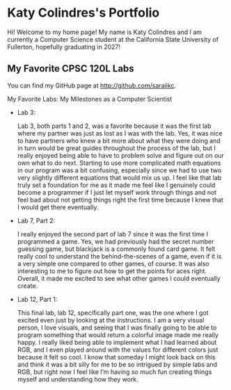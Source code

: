 # Katy Colindres's Portfolio

Hi! Welcome to my home page! My name is Katy Colindres and I am currently a Computer Science student at the California State University of Fullerton, hopefully graduating in 2027!

## My Favorite CPSC 120L Labs

You can find my GitHub page at http://github.com/saraiikc.

My Favorite Labs: My Milestones as a Computer Scientist

* Lab 3: 

  Lab 3, both parts 1 and 2, was a favorite because it was the first lab where my partner was just as lost as I was with the lab. Yes, it was nice to have partners who knew a bit more about what they were doing and in turn would be great guides throughout the process of the lab, but I really enjoyed being able to have to problem solve and figure out on our own what to do next. Starting to use more complicated math equations in our program was a bit confusing, especially since we had to use two very slightly different equations that would mix us up. I feel like that lab truly set a foundation for me as it made me feel like I genuinely could become a programmer if I just let myself work through things and not feel bad about not getting things right the first time because I knew that I would get there eventually.

* Lab 7, Part 2:

  I really enjoyed the second part of lab 7 since it was the first time I programmed a game. Yes, we had previously had the secret number guessing game, but blackjack is a commonly found card game. It felt really cool to understand the behind-the-scenes of a game, even if it is a very simple one compared to other games, of course. It was also interesting to me to figure out how to get the points for aces right. Overall, it made me excited to see what other games I could eventually create.

* Lab 12, Part 1: 

  This final lab, lab 12, specifically part one, was the one where I got excited even just by looking at the instructions. I am a very visual person, I love visuals, and seeing that I was finally going to be able to program something that would return a colorful image made me really happy. I really liked being able to implement what I had learned about RGB, and I even played around with the values for different colors just because it felt so cool. I know that someday I might look back on this and think it was a bit silly for me to be so intrigued by simple labs and RGB, but right now I feel like I’m having so much fun creating things myself and understanding how they work.
